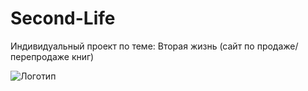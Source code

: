 # Second-Life
 Индивидуальный проект по теме: Вторая жизнь (сайт по продаже/перепродаже книг)

![Логотип](https://octodex.github.com/images/orderedlistocat.png "Логотип GitHub")
